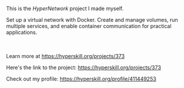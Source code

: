 This is the *HyperNetwork* project I made myself.


<p><span>Set up a virtual network with Docker. Create and manage volumes, run multiple services, and enable container communication for practical applications.</span></p><br/><br/>Learn more at <a href="https://hyperskill.org/projects/373?utm_source=ide&utm_medium=ide&utm_campaign=ide&utm_content=project-card">https://hyperskill.org/projects/373</a>

Here's the link to the project: https://hyperskill.org/projects/373

Check out my profile: https://hyperskill.org/profile/411449253